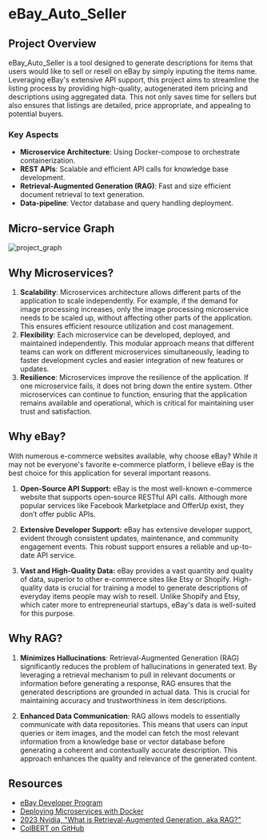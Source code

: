 # eBay_Auto_Seller

## Project Overview

eBay_Auto_Seller is a tool designed to generate descriptions for items that users would like to sell or resell on eBay by simply inputing the items name. Leveraging eBay's extensive API support, this project aims to streamline the listing process by providing high-quality, autogenerated item pricing and descriptions using aggregated data. This not only saves time for sellers but also ensures that listings are detailed, price appropriate, and appealing to potential buyers.

### Key Aspects
- **Microservice Architecture**: Using Docker-compose to orchestrate containerization.
- **REST APIs**: Scalable and efficient API calls for knowledge base development.
- **Retrieval-Augmented Generation (RAG)**: Fast and size efficient document retrieval to text generation.
- **Data-pipeline**: Vector database and query handling deployment. 

## Micro-service Graph
![project_graph](https://github.com/rfeinberg3/ebay_Auto_Seller/assets/95943957/a0a61ac8-52f8-4a5b-b588-9d5fa1e9c21d)

## Why Microservices?

1.	**Scalability**: Microservices architecture allows different parts of the application to scale independently. For example, if the demand for image processing increases, only the image processing microservice needs to be scaled up, without affecting other parts of the application. This ensures efficient resource utilization and cost management.
2.	**Flexibility**: Each microservice can be developed, deployed, and maintained independently. This modular approach means that different teams can work on different microservices simultaneously, leading to faster development cycles and easier integration of new features or updates.
3.	**Resilience**: Microservices improve the resilience of the application. If one microservice fails, it does not bring down the entire system. Other microservices can continue to function, ensuring that the application remains available and operational, which is critical for maintaining user trust and satisfaction.


## Why eBay?

With numerous e-commerce websites available, why choose eBay? While it may not be everyone's favorite e-commerce platform, I believe eBay is the best choice for this application for several important reasons.

1. **Open-Source API Support:** eBay is the most well-known e-commerce website that supports open-source RESTful API calls. Although more popular services like Facebook Marketplace and OfferUp exist, they don’t offer public APIs.

2. **Extensive Developer Support:** eBay has extensive developer support, evident through consistent updates, maintenance, and community engagement events. This robust support ensures a reliable and up-to-date API service.

3. **Vast and High-Quality Data:** eBay provides a vast quantity and quality of data, superior to other e-commerce sites like Etsy or Shopify. High-quality data is crucial for training a model to generate descriptions of everyday items people may wish to resell. Unlike Shopify and Etsy, which cater more to entrepreneurial startups, eBay's data is well-suited for this purpose.

## Why RAG?
1.	**Minimizes Hallucinations**: Retrieval-Augmented Generation (RAG) significantly reduces the problem of hallucinations in generated text. By leveraging a retrieval mechanism to pull in relevant documents or information before generating a response, RAG ensures that the generated descriptions are grounded in actual data. This is crucial for maintaining accuracy and trustworthiness in item descriptions.

2.	**Enhanced Data Communication**: RAG allows models to essentially communicate with data repositories. This means that users can input queries or item images, and the model can fetch the most relevant information from a knowledge base or vector database before generating a coherent and contextually accurate description. This approach enhances the quality and relevance of the generated content.


## Resources
- [eBay Developer Program](https://developer.ebay.com/develop/get-started)
- [Deploying Microservices with Docker](https://www.linode.com/docs/guides/deploying-microservices-with-docker/)
- [2023 Nvidia, "What is Retrieval-Augmented Generation, aka RAG?"](https://blogs.nvidia.com/blog/what-is-retrieval-augmented-generation/)
- [ColBERT on GitHub](https://github.com/stanford-futuredata/ColBERT?tab=readme-ov-file)



